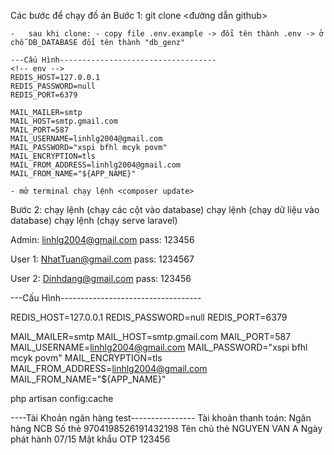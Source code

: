 Các bước để chạy đồ án
Bước 1: git clone <đường dẫn github>

    -   sau khi clone: - copy file .env.example -> đổi tên thành .env -> ở chỗ DB_DATABASE đổi tên thành "db_genz"
    
    ---Cấu Hình-----------------------------------
    <!-- env -->
    REDIS_HOST=127.0.0.1
    REDIS_PASSWORD=null
    REDIS_PORT=6379

    MAIL_MAILER=smtp
    MAIL_HOST=smtp.gmail.com
    MAIL_PORT=587
    MAIL_USERNAME=linhlg2004@gmail.com
    MAIL_PASSWORD="xspi bfhl mcyk povm"
    MAIL_ENCRYPTION=tls
    MAIL_FROM_ADDRESS=linhlg2004@gmail.com
    MAIL_FROM_NAME="${APP_NAME}" 
    
    - mở terminal chạy lệnh <composer update>

Bước 2: chạy lệnh <php artisan migrate> (chạy các cột vào database)
chạy lệnh <php artisan db:seed> (chạy dữ liệu vào database)
chạy lệnh <php artisan serve> (chạy serve laravel)

Admin: linhlg2004@gmail.com
pass: 123456

User 1: NhatTuan@gmail.com
pass: 1234567

User 2: Dinhdang@gmail.com
pass: 123456

---Cấu Hình-----------------------------------

<!-- env -->

REDIS_HOST=127.0.0.1
REDIS_PASSWORD=null
REDIS_PORT=6379

MAIL_MAILER=smtp
MAIL_HOST=smtp.gmail.com
MAIL_PORT=587
MAIL_USERNAME=linhlg2004@gmail.com
MAIL_PASSWORD="xspi bfhl mcyk povm"
MAIL_ENCRYPTION=tls
MAIL_FROM_ADDRESS=linhlg2004@gmail.com
MAIL_FROM_NAME="${APP_NAME}"

<!-- Chạy lại lệnh -->

php artisan config:cache

----Tài Khoản ngân hàng test----------------
Tài khoản thanh toán:
Ngân hàng NCB
Số thẻ 9704198526191432198
Tên chủ thẻ NGUYEN VAN A
Ngày phát hành 07/15
Mật khẩu OTP 123456

<!-- cmt -->
